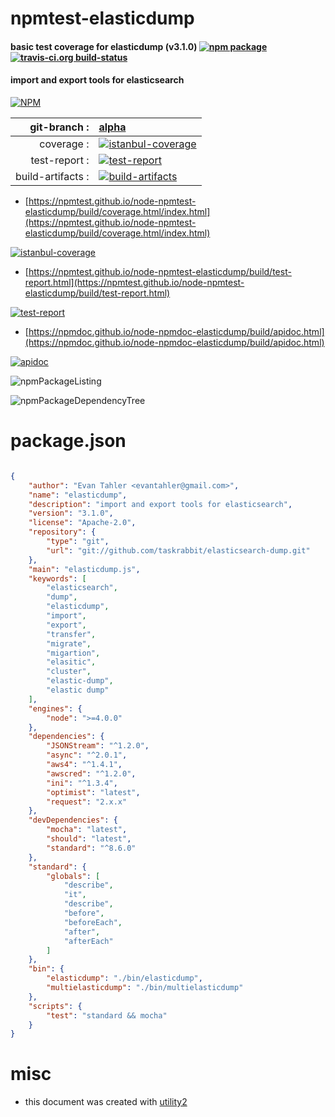 # npmtest-elasticdump

#### basic test coverage for  elasticdump (v3.1.0)  [![npm package](https://img.shields.io/npm/v/npmtest-elasticdump.svg?style=flat-square)](https://www.npmjs.org/package/npmtest-elasticdump) [![travis-ci.org build-status](https://api.travis-ci.org/npmtest/node-npmtest-elasticdump.svg)](https://travis-ci.org/npmtest/node-npmtest-elasticdump)

#### import and export tools for elasticsearch

[![NPM](https://nodei.co/npm/elasticdump.png?downloads=true&downloadRank=true&stars=true)](https://www.npmjs.com/package/elasticdump)

| git-branch : | [alpha](https://github.com/npmtest/node-npmtest-elasticdump/tree/alpha)|
|--:|:--|
| coverage : | [![istanbul-coverage](https://npmtest.github.io/node-npmtest-elasticdump/build/coverage.badge.svg)](https://npmtest.github.io/node-npmtest-elasticdump/build/coverage.html/index.html)|
| test-report : | [![test-report](https://npmtest.github.io/node-npmtest-elasticdump/build/test-report.badge.svg)](https://npmtest.github.io/node-npmtest-elasticdump/build/test-report.html)|
| build-artifacts : | [![build-artifacts](https://npmtest.github.io/node-npmtest-elasticdump/glyphicons_144_folder_open.png)](https://github.com/npmtest/node-npmtest-elasticdump/tree/gh-pages/build)|

- [https://npmtest.github.io/node-npmtest-elasticdump/build/coverage.html/index.html](https://npmtest.github.io/node-npmtest-elasticdump/build/coverage.html/index.html)

[![istanbul-coverage](https://npmtest.github.io/node-npmtest-elasticdump/build/screenCapture.buildCi.browser.%252Ftmp%252Fbuild%252Fcoverage.lib.html.png)](https://npmtest.github.io/node-npmtest-elasticdump/build/coverage.html/index.html)

- [https://npmtest.github.io/node-npmtest-elasticdump/build/test-report.html](https://npmtest.github.io/node-npmtest-elasticdump/build/test-report.html)

[![test-report](https://npmtest.github.io/node-npmtest-elasticdump/build/screenCapture.buildCi.browser.%252Ftmp%252Fbuild%252Ftest-report.html.png)](https://npmtest.github.io/node-npmtest-elasticdump/build/test-report.html)

- [https://npmdoc.github.io/node-npmdoc-elasticdump/build/apidoc.html](https://npmdoc.github.io/node-npmdoc-elasticdump/build/apidoc.html)

[![apidoc](https://npmdoc.github.io/node-npmdoc-elasticdump/build/screenCapture.buildCi.browser.%252Ftmp%252Fbuild%252Fapidoc.html.png)](https://npmdoc.github.io/node-npmdoc-elasticdump/build/apidoc.html)

![npmPackageListing](https://npmtest.github.io/node-npmtest-elasticdump/build/screenCapture.npmPackageListing.svg)

![npmPackageDependencyTree](https://npmtest.github.io/node-npmtest-elasticdump/build/screenCapture.npmPackageDependencyTree.svg)



# package.json

```json

{
    "author": "Evan Tahler <evantahler@gmail.com>",
    "name": "elasticdump",
    "description": "import and export tools for elasticsearch",
    "version": "3.1.0",
    "license": "Apache-2.0",
    "repository": {
        "type": "git",
        "url": "git://github.com/taskrabbit/elasticsearch-dump.git"
    },
    "main": "elasticdump.js",
    "keywords": [
        "elasticsearch",
        "dump",
        "elasticdump",
        "import",
        "export",
        "transfer",
        "migrate",
        "migartion",
        "elasitic",
        "cluster",
        "elastic-dump",
        "elastic dump"
    ],
    "engines": {
        "node": ">=4.0.0"
    },
    "dependencies": {
        "JSONStream": "^1.2.0",
        "async": "^2.0.1",
        "aws4": "^1.4.1",
        "awscred": "^1.2.0",
        "ini": "^1.3.4",
        "optimist": "latest",
        "request": "2.x.x"
    },
    "devDependencies": {
        "mocha": "latest",
        "should": "latest",
        "standard": "^8.6.0"
    },
    "standard": {
        "globals": [
            "describe",
            "it",
            "describe",
            "before",
            "beforeEach",
            "after",
            "afterEach"
        ]
    },
    "bin": {
        "elasticdump": "./bin/elasticdump",
        "multielasticdump": "./bin/multielasticdump"
    },
    "scripts": {
        "test": "standard && mocha"
    }
}
```



# misc
- this document was created with [utility2](https://github.com/kaizhu256/node-utility2)
